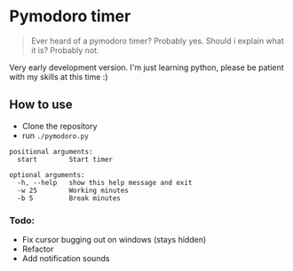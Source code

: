# Pymodoro timer

> Ever heard of a pymodoro timer? Probably yes.
> Should i explain what it is? Probably not.

Very early development version. I'm just learning python, please be patient with my skills at this time :)

## How to use
- Clone the repository
- run `./pymodoro.py`

```
positional arguments:
  start        Start timer

optional arguments:
  -h, --help   show this help message and exit
  -w 25        Working minutes
  -b 5         Break minutes
  ```
  
  ### Todo:
  - Fix cursor bugging out on windows (stays hidden)
  - Refactor
  - Add notification sounds
